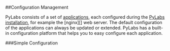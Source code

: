 [components]: /pylabsdoc/#/PyLabs50/Components
[install]: /pylabsdoc/#/PyLabs50/Installation


##Configuration Management

PyLabs consists of a set of [applications][components], each configured during the [PyLabs installation][install], for example the [nginx][] web server.
The default configuration of the applications can always be updated or extended. PyLabs has a built-in configuration platform that helps you to easy configure each application.


###Simple Configuration

